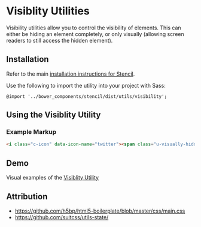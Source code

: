 # Visiblity Utilities

Visibility utilities allow you to control the visibility of elements. This can either be hiding an element completely, or only visually (allowing screen readers to still access the hidden element).


## Installation

Refer to the main [installation instructions for Stencil](https://github.com/mobify/stencil#installation).

Use the following to import the utility into your project with Sass:

```
@import '../bower_components/stencil/dist/utils/visibility';
```


## Using the Visiblity Utility


### Example Markup

```html
<i class="c-icon" data-icon-name="twitter"><span class="u-visually-hidden">Twitter</span></i>
```


## Demo

Visual examples of the [Visiblity Utility](https://mobify.github.io/stencil/visual/utils/visibility/index.html)


## Attribution

- https://github.com/h5bp/html5-boilerplate/blob/master/css/main.css
- https://github.com/suitcss/utils-state/
